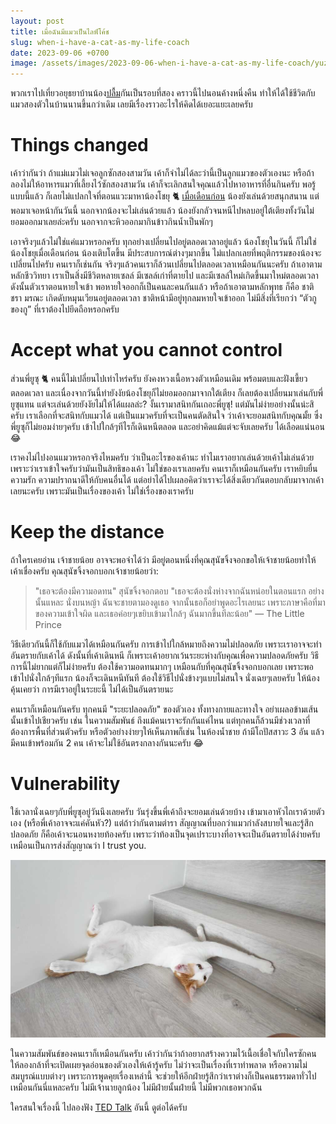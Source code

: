 ```yaml
---
layout: post
title: เมื่อฉันมีแมวเป็นไลฟ์โค้ช
slug: when-i-have-a-cat-as-my-life-coach
date: 2023-09-06 +0700
image: /assets/images/2023-09-06-when-i-have-a-cat-as-my-life-coach/yuzu.jpg
---
```


พวกเราไปเที่ยวอยุธยาบ้านน้อง[ปลื้ม](https://www.pluem.dev/)กันเป็นรอบที่สอง คราวนี้ไปนอนค้างหนึ่งคืน ทำให้ได้ใช้ชีวิตกับแมวสองตัวในบ้านนานขึ้นกว่าเดิม เลยมีเรื่องราวอะไรให้คิดได้เยอะแยะเลยครับ

# Things changed

เค้าว่ากันว่า ถ้าแม่แมวไม่เจอลูกซักสองสามวัน เค้าก็จำไม่ได้ละว่านี้เป็นลูกแมวของตัวเองนะ หรือถ้าลองไม่ให้อาหารแมวที่เลี้ยงไว้ซักสองสามวัน เค้าก็จะเลิกสนใจคุณแล้วไปหาอาหารที่อื่นกินครับ พอรู้แบบนี้แล้ว ก็เลยไม่แปลกใจที่ตอนแวะมาหาน้องโชยุ 🐈 [เมื่อเดือนก่อน](https://bundit.net/how-can-we-know-a-candidate-is-the-right-one/) น้องยังเล่นด้วยสนุกสนาน แต่พอมาเจอหน้ากันวันนี้ นอกจากน้องจะไม่เล่นด้วยแล้ว น้องยังกลัวจนหนีไปหลบอยู่ใต้เตียงทั้งวันไม่ยอมออกมาเลยล่ะครับ นอกจากจะหิวออกมากินข้าวกินน้ำเป็นพักๆ

เอาจริงๆแล้วไม่ใช่แค่แมวหรอกครับ ทุกอย่างเปลี่ยนไปอยู่ตลอดเวลาอยู่แล้ว น้องโชยุในวันนี้ ก็ไม่ใช่น้องโชยุเมื่อเดือนก่อน น้องเติบโตขึ้น มีประสบการณ์ต่างๆมากขึ้น ไม่แปลกเลยที่พฤติกรรมของน้องจะเปลี่ยนไปครับ คนเราก็เช่นกัน จริงๆแล้วคนเราก็ล้วนเปลี่ยนไปตลอดเวลาเหมือนกันนะครับ ถ้าเอาตามหลักชีววิทยา เราเป็นสิ่งมีชีวิตหลายเซลล์ มีเซลล์เก่าที่ตายไป และมีเซลล์ใหม่เกิดขึ้นมาใหม่ตลอดเวลา ดังนั้นตัวเราตอนหายใจเข้า พอหายใจออกก็เป็นคนละคนกันแล้ว หรือถ้าเอาตามหลักพุทธ ก็คือ ชาติ ชรา มรณะ เกิดดับหมุนเวียนอยู่ตลอดเวลา ชาติหน้ามีอยู่ทุกลมหายใจเข้าออก ไม่มีสิ่งที่เรียกว่า “ตัวกู ของกู” ที่เราต้องไปยึดถือหรอกครับ

# Accept what you cannot control

ส่วนพี่ยูซุ 🐈 คนนี้ไม่เปลี่ยนไปเท่าไหร่ครับ ยังคงหวงเนื้อหวงตัวเหมือนเดิม พร้อมตบและฝังเขี้ยวตลอดเวลา และเนื่องจากวันนี้ทำยังงัยน้องโชยุก็ไม่ยอมออกมาจากใต้เตียง ก็เลยต้องเปลี่ยนมาเล่นกับพี่ยูซุแทน แต่จะเล่นด้วยยังงัยไม่ให้ได้แผลล่ะ? งั้นเรามาสนิทกันเถอะพี่ยูซุ! แต่มันไม่ง่ายอย่างนั้นน่ะสิครับ เราเลือกที่จะสนิทกับแมวได้ แต่เป็นแมวครับที่จะเป็นคนตัดสินใจ ว่าเค้าจะยอมสนิทกับคุณมั้ย ซึ่งพี่ยูซุก็ไม่ยอมง่ายๆครับ เข้าไปใกล้ๆทีไรก็เดินหนีตลอด และอย่าคิดแม้แต่จะจับเลยครับ ได้เลือดแน่นอน 😂

เราคงไม่ไปงอนแมวหรอกจริงไหมครับ ว่าเป็นอะไรของเค้านะ ทำไมเราอยากเล่นด้วยเค้าไม่เล่นด้วย เพราะว่าเราเข้าใจครับว่ามันเป็นสิทธิของเค้า ไม่ใช่ของเราเลยครับ คนเราก็เหมือนกันครับ เราหยิบยื่นความรัก ความปราถนาดีให้กับคนอื่นได้ แต่อย่าได้ไปเผลอคิดว่าเราจะได้สิ่งเดียวกันตอบกลับมาจากเค้าเลยนะครับ เพราะมันเป็นเรื่องของเค้า ไม่ใช่เรื่องของเราครับ

# Keep the distance

ถ้าใครเคยอ่าน เจ้าชายน้อย อาจจะพอจำได้ว่า มีอยู่ตอนหนึ่งที่คุณสุนัขจิ้งจอกขอให้เจ้าชายน้อยทำให้เค้าเชื่องครับ คุณสุนัขจิ้งจอกบอกเจ้าชายน้อยว่า:

> "เธอจะต้องมีความอดทน" สุนัขจิ้งจอกตอบ "เธอจะต้องนั่งห่างจากฉันหน่อยในตอนแรก อย่างนั้นแหละ นั่งบนหญ้า ฉันจะชายตามองดูเธอ จากนั้นธอก็อย่าพูดอะไรเลยนะ เพราะภาษาคือที่มาของความเข้าใจผิด และเธอค่อยๆเขยิบเข้ามาใกล้ๆ ฉันมากขึ้นทีละน้อย"
> — The Little Prince

วิธีเดียวกันนี้ก็ใช้กับแมวได้เหมือนกันครับ การเข้าไปใกล้หมายถึงความไม่ปลอดภัย เพราะเราอาจจะทำอันตรายกับเค้าได้ ดังนั้นที่เค้าเดินหนี ก็เพราะเค้าอยากเว้นระยะห่างกับคุณเพื่อความปลอดภัยครับ วิธีการนี้ไม่ยากแต่ก็ไม่ง่ายครับ ต้องใช้ความอดทนมากๆ เหมือนกับที่คุณสุนัขจิ้งจอกบอกเลย เพราะพอเข้าไปนั่งใกล้ๆทีแรก น้องก็จะเดินหนีทันที ต้องใช้วิธีไปนั่งข้างๆแบบไม่สนใจ นั่งเฉยๆเลยครับ ให้น้องคุ้นเคยว่า การมีเราอยู่ในระยะนี้ ไม่ได้เป็นอันตรายนะ

คนเราก็เหมือนกันครับ ทุกคนมี "ระยะปลอดภัย" ของตัวเอง ทั้งทางกายและทางใจ อย่าเผลอข้ามเส้นนั้นเข้าไปเชียวครับ เช่น ในความสัมพันธ์ ถึงแม้คนเราจะรักกันแค่ไหน แต่ทุกคนก็ล้วนมีช่วงเวลาที่ต้องการพื้นที่ส่วนตัวครับ หรือตัวอย่างง่ายๆให้เห็นภาพก็เช่น ในห้องน้ำชาย ถ้ามีโถปัสสาวะ 3 อัน แล้วมีคนเข้าพร้อมกัน 2 คน เค้าจะไม่ใช้อันตรงกลางกันนะครับ 😂

# Vulnerability
ใช้เวลานั่งเฉยๆกับพี่ยูซุอยู่วันนึงเลยครับ วันรุ่งขึ้นพี่เค้าถึงจะยอมเล่นด้วยบ้าง เข้ามาเอาหัวไถเราด้วยตัวเอง (หรือพี่เค้าอาจจะแค่คันหัว?) แต่ถ้าว่ากันตามตำรา สัญญาณที่บอกว่าแมวกำลังสบายใจและรู้สึกปลอดภัย ก็คือเค้าจะนอนหงายท้องครับ เพราะว่าท้องเป็นจุดเปราะบางที่อาจจะเป็นอันตรายได้ง่ายครับ เหมือนเป็นการส่งสัญญาณว่า I trust you.

![image](/assets/images/2023-09-06-when-i-have-a-cat-as-my-life-coach/yuzu.jpg)

ในความสัมพันธ์ของคนเราก็เหมือนกันครับ เค้าว่ากันว่าถ้าอยากสร้างความไว้เนื้อเชื่อใจกับใครซักคน ให้ลองกล้าที่จะเปิดเผยจุดอ่อนของตัวเองให้เค้ารู้ครับ ไม่ว่าจะเป็นเรื่องที่เราทำพลาด หรือความไม่สมบูรณ์แบบต่างๆ เพราะการพูดคุยเรื่องเหล่านี้ จะช่วยให้อีกฝ่ายรู้สึกว่าเราต่างก็เป็นคนธรรมดาทั่วไปเหมือนกันนี่แหละครับ ไม่มีเจ้านายลูกน้อง ไม่มีฝ่ายนั้นฝ่ายนี้ ไม่มีพวกเธอพวกฉัน

ใครสนใจเรื่องนี้ ไปลองฟัง [TED Talk](https://www.ted.com/talks/brene_brown_the_power_of_vulnerability) อันนี้ ดูต่อได้ครับ
